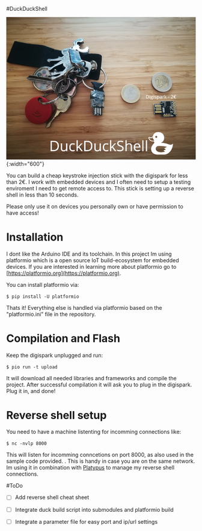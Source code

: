 
#DuckDuckShell

![](./assets/digispark.png){:width="600"}

You can build a cheap keystroke injection stick with the digispark for less than 2€.
I work with embedded devices and I often need to setup a testing enviroment I need to get
remote access to. This stick is setting up a reverse shell in less than 10 seconds. 

Please only use it on devices you personally own or have permission to have access!


# Installation

I dont like the Arduino IDE and its toolchain. In this project Im using platformio which
is a open source IoT build-ecosystem for embedded devices. If you are interested in learning more
about platformio go to [https://platformio.org](https://platformio.org). 

You can install platformio via:

```
$ pip install -U platformio

```

Thats it! Everything else is handled via platformio based on the "platformio.ini" file in the repository.


# Compilation and Flash

Keep the digispark unplugged and run: 

```
$ pio run -t upload
```

It will download all needed libraries and frameworks and compile the project. After successful compilation it will ask you to plug in the digispark. Plug it in, and done!


# Reverse shell setup

You need to have a machine listenting for incomming connections like:
 
```
$ nc -nvlp 8000
```

This will listen for incomming conncetions on port 8000, as also used in the sample code provided. .
This is handy in case you are on the same network.  Im using it in combination with [Platypus]("https://github.com/WangYihang/Platypus") to manage my reverse shell connections. 



#ToDo
- [ ] Add reverse shell cheat sheet
- [ ] Integrate duck build script into submodules and platformio build
- [ ] Integrate a parameter file for easy port and ip/url settings



